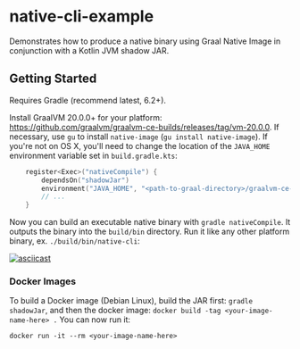 # native-cli-example
Demonstrates how to produce a native binary using Graal Native Image in conjunction with a Kotlin JVM shadow JAR.

## Getting Started

Requires Gradle (recommend latest, 6.2+).

Install GraalVM 20.0.0+ for your platform: https://github.com/graalvm/graalvm-ce-builds/releases/tag/vm-20.0.0. If necessary, use `gu` to install `native-image` (`gu install native-image`). If you're not on OS X, you'll need to change the location of the `JAVA_HOME` environment variable set in `build.gradle.kts`:

```Kotlin
    register<Exec>("nativeCompile") {
        dependsOn("shadowJar")
        environment("JAVA_HOME", "<path-to-graal-directory>/graalvm-ce-java11-20.0.0/Contents/Home/bin/")
        // ...
    }
```

Now you can build an executable native binary with `gradle nativeCompile`. It outputs the binary into the `build/bin` directory. Run it like any other platform binary, ex. `./build/bin/native-cli`:

[![asciicast](https://asciinema.org/a/310867.svg)](https://asciinema.org/a/310867?speed=4&loop=1&autoplay=1)

### Docker Images

To build a Docker image (Debian Linux), build the JAR first: `gradle shadowJar`, and then the docker image: `docker build -tag <your-image-name-here> .` You can now run it:

```
docker run -it --rm <your-image-name-here>
```

